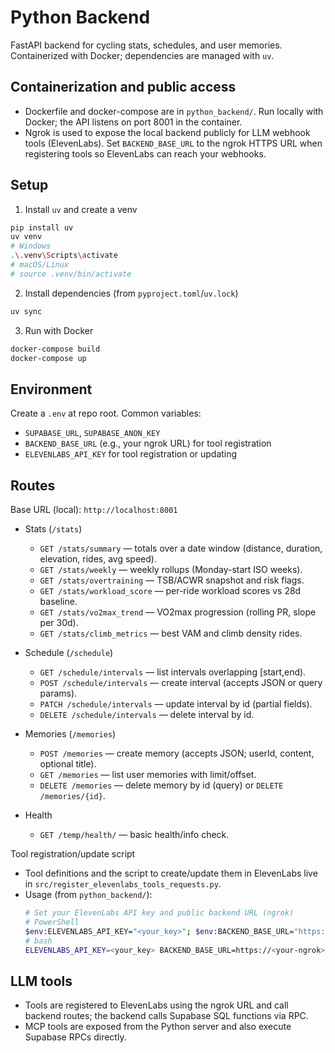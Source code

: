 # Python Backend

FastAPI backend for cycling stats, schedules, and user memories. Containerized with Docker; dependencies are managed with `uv`.

## Containerization and public access
- Dockerfile and docker-compose are in `python_backend/`. Run locally with Docker; the API listens on port 8001 in the container.
- Ngrok is used to expose the local backend publicly for LLM webhook tools (ElevenLabs). Set `BACKEND_BASE_URL` to the ngrok HTTPS URL when registering tools so ElevenLabs can reach your webhooks.

## Setup
1) Install `uv` and create a venv
```bash
pip install uv
uv venv
# Windows
.\.venv\Scripts\activate
# macOS/Linux
# source .venv/bin/activate
```
2) Install dependencies (from `pyproject.toml`/`uv.lock`)
```bash
uv sync
```
3) Run with Docker
```bash
docker-compose build
docker-compose up
```

## Environment
Create a `.env` at repo root. Common variables:
- `SUPABASE_URL`, `SUPABASE_ANON_KEY`
- `BACKEND_BASE_URL` (e.g., your ngrok URL) for tool registration
- `ELEVENLABS_API_KEY` for tool registration or updating

## Routes

Base URL (local): `http://localhost:8001`

- Stats (`/stats`)
  - `GET /stats/summary` — totals over a date window (distance, duration, elevation, rides, avg speed).
  - `GET /stats/weekly` — weekly rollups (Monday-start ISO weeks).
  - `GET /stats/overtraining` — TSB/ACWR snapshot and risk flags.
  - `GET /stats/workload_score` — per-ride workload scores vs 28d baseline.
  - `GET /stats/vo2max_trend` — VO2max progression (rolling PR, slope per 30d).
  - `GET /stats/climb_metrics` — best VAM and climb density rides.

- Schedule (`/schedule`)
  - `GET /schedule/intervals` — list intervals overlapping [start,end).
  - `POST /schedule/intervals` — create interval (accepts JSON or query params).
  - `PATCH /schedule/intervals` — update interval by id (partial fields).
  - `DELETE /schedule/intervals` — delete interval by id.

- Memories (`/memories`)
  - `POST /memories` — create memory (accepts JSON; userId, content, optional title).
  - `GET /memories` — list user memories with limit/offset.
  - `DELETE /memories` — delete memory by id (query) or `DELETE /memories/{id}`.
  
- Health
  - `GET /temp/health/` — basic health/info check.

Tool registration/update script
- Tool definitions and the script to create/update them in ElevenLabs live in `src/register_elevenlabs_tools_requests.py`.
- Usage (from `python_backend/`):
  ```bash
  # Set your ElevenLabs API key and public backend URL (ngrok)
  # PowerShell
  $env:ELEVENLABS_API_KEY="<your_key>"; $env:BACKEND_BASE_URL="https://<your-ngrok>.ngrok-free.app"; python -m src.register_elevenlabs_tools_requests
  # bash
  ELEVENLABS_API_KEY=<your_key> BACKEND_BASE_URL=https://<your-ngrok>.ngrok-free.app python -m src.register_elevenlabs_tools_requests
  ```

## LLM tools
- Tools are registered to ElevenLabs using the ngrok URL and call backend routes; the backend calls Supabase SQL functions via RPC.
- MCP tools are exposed from the Python server and also execute Supabase RPCs directly.
